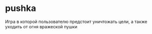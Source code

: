 # pushka
Игра в которой пользователю предстоит уничтожать цели, а также уходить от огня вражеской пушки
